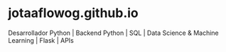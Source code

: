 # jotaaflowog.github.io
Desarrollador Python | Backend Python | SQL | Data Science &amp; Machine Learning | Flask | APIs
